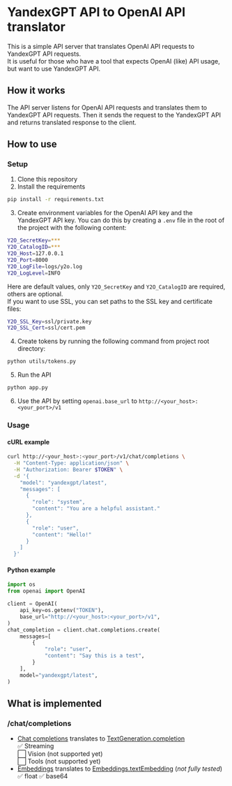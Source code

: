 # YandexGPT API to OpenAI API translator
This is a simple API server that translates OpenAI API requests to YandexGPT API requests.  
It is useful for those who have a tool that expects OpenAI (like) API usage, but want to use YandexGPT API.  

## How it works
The API server listens for OpenAI API requests and translates them to YandexGPT API requests. Then it sends the request to the YandexGPT API and returns translated response to the client.  

## How to use
### Setup
1. Clone this repository
2. Install the requirements
```bash
pip install -r requirements.txt
```
3. Create environment variables for the OpenAI API key and the YandexGPT API key. You can do this by creating a `.env` file in the root of the project with the following content:
```bash
Y2O_SecretKey=***
Y2O_CatalogID=***
Y2O_Host=127.0.0.1
Y2O_Port=8000
Y2O_LogFile=logs/y2o.log
Y2O_LogLevel=INFO
```
Here are default values, only `Y2O_SecretKey` and `Y2O_CatalogID` are required, others are optional.  
If you want to use SSL, you can set paths to the SSL key and certificate files:  
```bash
Y2O_SSL_Key=ssl/private.key
Y2O_SSL_Cert=ssl/cert.pem
```
4. Create tokens by running the following command from project root directory:  
```bash
python utils/tokens.py
```
5. Run the API
```bash
python app.py
```
6. Use the API by setting `openai.base_url` to `http://<your_host>:<your_port>/v1` 

### Usage

#### cURL example
```bash
curl http://<your_host>:<your_port>/v1/chat/completions \
  -H "Content-Type: application/json" \
  -H "Authorization: Bearer $TOKEN" \
  -d '{
    "model": "yandexgpt/latest",
    "messages": [
      {
        "role": "system",
        "content": "You are a helpful assistant."
      },
      {
        "role": "user",
        "content": "Hello!"
      }
    ]
  }'
```

#### Python example
```python
import os
from openai import OpenAI

client = OpenAI(
    api_key=os.getenv("TOKEN"),
    base_url="http://<your_host>:<your_port>/v1",
)
chat_completion = client.chat.completions.create(
    messages=[
        {
            "role": "user",
            "content": "Say this is a test",
        }
    ],
    model="yandexgpt/latest",
)
```

## What is implemented
### /chat/completions 
* [Chat completions](https://platform.openai.com/docs/api-reference/chat/create) translates to [TextGeneration.completion](https://yandex.cloud/en/docs/foundation-models/text-generation/api-ref/TextGeneration/completion)  
✅ Streaming  
⬜ Vision (not supported yet)  
⬜ Tools (not supported yet)
* [Embeddings](https://platform.openai.com/docs/api-reference/embeddings) translates to [Embeddings.textEmbedding](https://yandex.cloud/en/docs/foundation-models/embeddings/api-ref/Embeddings/textEmbedding) (_not fully tested_)
✅ float 
✅ base64
